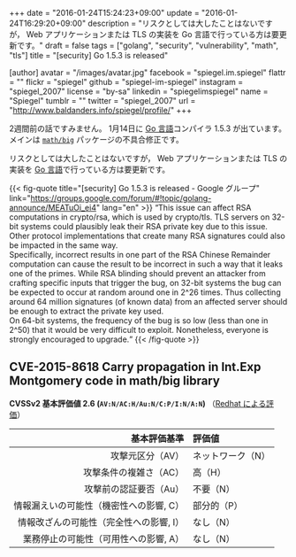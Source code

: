 +++
date = "2016-01-24T15:24:23+09:00"
update = "2016-01-24T16:29:20+09:00"
description = "リスクとしては大したことはないですが， Web アプリケーションまたは TLS の実装を Go 言語で行っている方は要更新です。"
draft = false
tags = ["golang", "security", "vulnerability", "math", "tls"]
title = "[security] Go 1.5.3 is released"

[author]
  avatar = "/images/avatar.jpg"
  facebook = "spiegel.im.spiegel"
  flattr = ""
  flickr = "spiegel"
  github = "spiegel-im-spiegel"
  instagram = "spiegel_2007"
  license = "by-sa"
  linkedin = "spiegelimspiegel"
  name = "Spiegel"
  tumblr = ""
  twitter = "spiegel_2007"
  url = "http://www.baldanders.info/spiegel/profile/"
+++

2週間前の話ですみません。
1月14日に [Go 言語]コンパイラ 1.5.3 が出ています。
メインは [`math/big`] パッケージの不具合修正です。

リスクとしては大したことはないですが， Web アプリケーションまたは TLS の実装を [Go 言語]で行っている方は要更新です。

{{< fig-quote title="[security] Go 1.5.3 is released - Google グループ" link="https://groups.google.com/forum/#!topic/golang-announce/MEATuOi_ei4" lang="en" >}}
<q>This issue can affect RSA computations in crypto/rsa, which is used by crypto/tls. TLS servers on 32-bit systems could plausibly leak their RSA private key due to this issue. Other protocol implementations that create many RSA signatures could also be impacted in the same way.<br>
Specifically, incorrect results in one part of the RSA Chinese Remainder computation can cause the result to be incorrect in such a way that it leaks one of the primes. While RSA blinding should prevent an attacker from crafting specific inputs that trigger the bug, on 32-bit systems the bug can be expected to occur at random around one in 2^26 times. Thus collecting around 64 million signatures (of known data) from an affected server should be enough to extract the private key used.<br>
On 64-bit systems, the frequency of the bug is so low (less than one in 2^50) that it would be very difficult to exploit. Nonetheless, everyone is strongly encouraged to upgrade.</q>
{{< /fig-quote >}}

## CVE-2015-8618 Carry propagation in Int.Exp Montgomery code in math/big library

**CVSSv2 基本評価値 2.6 (`AV:N/AC:H/Au:N/C:P/I:N/A:N`)**
（[Redhat による評価](https://access.redhat.com/security/cve/cve-2015-8618)）

| 基本評価基準                            | 評価値            |
|----------------------------------------:|:------------------|
| 攻撃元区分（AV）                        | ネットワーク（N） |
| 攻撃条件の複雑さ（AC）                  | 高（H）           |
| 攻撃前の認証要否（Au）                  | 不要（N）         |
| 情報漏えいの可能性（機密性への影響, C） | 部分的（P）       |
| 情報改ざんの可能性（完全性への影響, I） | なし（N）         |
| 業務停止の可能性（可用性への影響, A）   | なし（N）         |

[Go 言語]: https://golang.org/ "The Go Programming Language"
[`math/big`]: https://golang.org/pkg/math/big/ "big - The Go Programming Language"
